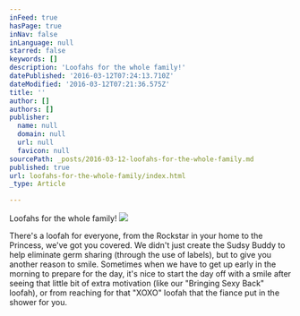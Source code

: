 ```yaml
---
inFeed: true
hasPage: true
inNav: false
inLanguage: null
starred: false
keywords: []
description: 'Loofahs for the whole family!'
datePublished: '2016-03-12T07:24:13.710Z'
dateModified: '2016-03-12T07:21:36.575Z'
title: ''
author: []
authors: []
publisher:
  name: null
  domain: null
  url: null
  favicon: null
sourcePath: _posts/2016-03-12-loofahs-for-the-whole-family.md
published: true
url: loofahs-for-the-whole-family/index.html
_type: Article

---
```

Loofahs for the whole family!
![](https://the-grid-user-content.s3-us-west-2.amazonaws.com/18dccd4f-54a6-4b21-b1cb-41d54fb07854.jpg)

There's a loofah for everyone, from the Rockstar in your home to the Princess, we've got you covered. We didn't just create the Sudsy Buddy to help eliminate germ sharing (through the use of labels), but to give you another reason to smile. Sometimes when we have to get up early in the morning to prepare for the day, it's nice to start the day off with a smile after seeing that little bit of extra motivation (like our "Bringing Sexy Back" loofah), or from reaching for that "XOXO" loofah that the fiance put in the shower for you.